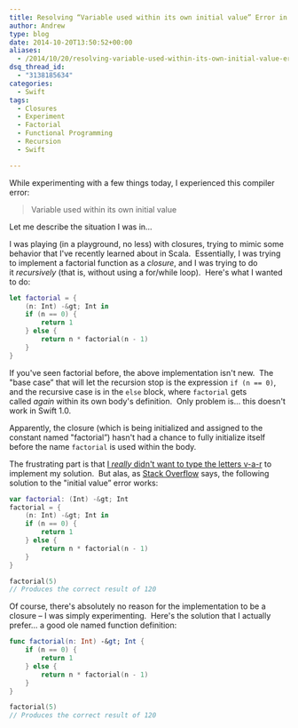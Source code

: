```yaml
---
title: Resolving “Variable used within its own initial value” Error in Swift
author: Andrew
type: blog
date: 2014-10-20T13:50:52+00:00
aliases:
  - /2014/10/20/resolving-variable-used-within-its-own-initial-value-error-in-swift-2/
dsq_thread_id:
  - "3138185634"
categories:
  - Swift
tags:
  - Closures
  - Experiment
  - Factorial
  - Functional Programming
  - Recursion
  - Swift

---
```

While experimenting with a few things today, I experienced this compiler error:

> Variable used within its own initial value

Let me describe the situation I was in&#8230;

I was playing (in a playground, no less) with closures, trying to mimic some behavior that I've recently learned about in Scala.  Essentially, I was trying to implement a factorial function as a _closure_, and I was trying to do it _recursively_ (that is, without using a for/while loop).  Here's what I wanted to do:

```swift
let factorial = {
    (n: Int) -&gt; Int in
    if (n == 0) {
        return 1
    } else {
        return n * factorial(n - 1)
    }
}
```

If you've seen factorial before, the above implementation isn't new.  The "base case&#8221; that will let the recursion stop is the expression `if (n == 0)`, and the recursive case is in the `else` block, where `factorial` gets called _again_ within its own body's definition.  Only problem is&#8230; this doesn't work in Swift 1.0.

Apparently, the closure (which is being initialized and assigned to the constant named "factorial&#8221;) hasn't had a chance to fully initialize itself before the name `factorial` is used within the body.

The frustrating part is that <a title="Rob Napier on Immutability and Swift" href="http://robnapier.net/llama-calculus" target="_blank">I <em>really</em> didn't want to type the letters v-a-r</a> to implement my solution.  But alas, as <a title="Stack Overflow - Handle Closure Recursively" href="http://stackoverflow.com/questions/25103534/how-to-handle-closure-recursivity" target="_blank">Stack Overflow</a> says, the following solution to the "initial value&#8221; error works:

```swift
var factorial: (Int) -&gt; Int
factorial = {
    (n: Int) -&gt; Int in
    if (n == 0) {
        return 1
    } else {
        return n * factorial(n - 1)
    }
}

factorial(5)
// Produces the correct result of 120
```

Of course, there's absolutely no reason for the implementation to be a closure – I was simply experimenting.  Here's the solution that I actually prefer&#8230; a good ole named function definition:

```swift
func factorial(n: Int) -&gt; Int {
    if (n == 0) {
        return 1
    } else {
        return n * factorial(n - 1)
    }
}

factorial(5)
// Produces the correct result of 120
```

&nbsp;